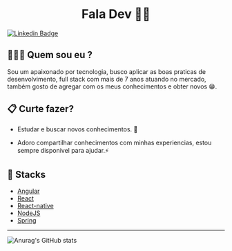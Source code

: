 <h1 align="center">Fala Dev 👋🏾</h1>

[![Linkedin Badge](https://img.shields.io/static/v1?label=&message=Felipe%20Pereira&color=blue&style=flat&logo=linkedin&link=https://www.linkedin.com/in/felipe-pereira-6b8324166/)](https://www.linkedin.com/in/felipe-pereira-6b8324166/) 


## 👩🏾‍💻 Quem sou eu ?
 
 Sou um apaixonado por tecnologia, busco aplicar as boas praticas de desenvolvimento,  full stack com mais de 7 anos atuando no mercado, também gosto de agregar com os meus conhecimentos e obter novos 😁. 


## 📋 Curte fazer?

 - Estudar e buscar novos conhecimentos. 🚀 
 
 - Adoro compartilhar conhecimentos com minhas experiencias, estou sempre disponivel para ajudar.⚡

 ## 🎯 Stacks

- [Angular](https://angular.io/)
- [React](https://pt-br.reactjs.org/)
- [React-native](https://reactnative.dev/)
- [NodeJS](https://nodejs.org/en/)
- [Spring](https://spring.io/)


---
![Anurag's GitHub stats](https://github-readme-stats.vercel.app/api?username=FelipecgPereira&show_icons=true&theme=tokyonight)  


